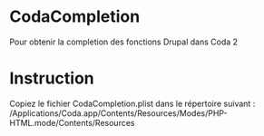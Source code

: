 # CodaCompletion

Pour obtenir la completion des fonctions Drupal dans Coda 2

# Instruction
Copiez le fichier CodaCompletion.plist dans le répertoire suivant : /Applications/Coda.app/Contents/Resources/Modes/PHP-HTML.mode/Contents/Resources
